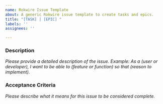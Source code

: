 ```yaml
---
name: Rokwire Issue Template
about: A generic Rokwire issue template to create tasks and epics.
title: "[TASK] | [EPIC] "
labels: ''
assignees: ''

---
```


### Description
_Please provide a detailed description of the issue._
_Example: As a (user or developer), I want to be able to (feature or function) so that (reason to implement)._

### Acceptance Criteria
_Please describe what it means for this issue to be considered complete._
